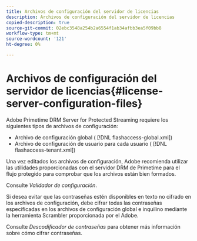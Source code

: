 ```yaml
---
title: Archivos de configuración del servidor de licencias
description: Archivos de configuración del servidor de licencias
copied-description: true
source-git-commit: 02ebc3548a254b2a6554f1ab34afbb3ea5f09bb8
workflow-type: tm+mt
source-wordcount: '121'
ht-degree: 0%

---
```


# Archivos de configuración del servidor de licencias{#license-server-configuration-files}

Adobe Primetime DRM Server for Protected Streaming requiere los siguientes tipos de archivos de configuración:

* Archivo de configuración global ( [!DNL flashaccess-global.xml])
* Archivo de configuración de usuario para cada usuario ( [!DNL flashaccess-tenant.xml])

Una vez editados los archivos de configuración, Adobe recomienda utilizar las utilidades proporcionadas con el servidor DRM de Primetime para el flujo protegido para comprobar que los archivos están bien formados.

Consulte *Validador de configuración*.

Si desea evitar que las contraseñas estén disponibles en texto no cifrado en los archivos de configuración, debe cifrar todas las contraseñas especificadas en los archivos de configuración global e inquilino mediante la herramienta Scrambler proporcionada por el Adobe.

Consulte *Descodificador de contraseñas* para obtener más información sobre cómo cifrar contraseñas.

